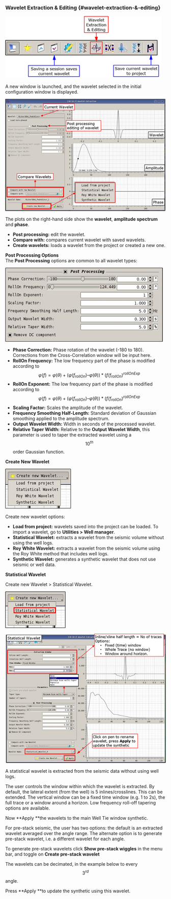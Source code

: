 ### Wavelet Extraction & Editing {#wavelet-extraction-&-editing}

![](/assets/222_Interpretation.png)

A new window is launched, and the wavelet selected in the initial configuration window is displayed.

![](/assets/223_Interpretation.png)

The plots on the right-hand side show the **wavelet**, **amplitude spectrum** and **phase**.

* **Post processing:** edit the wavelet. 
* **Compare with:** compares current wavelet with saved wavelets.
* **Create wavelets:** loads a wavelet from the project or created a new one.

**Post Processing Options**  
The **Post Processing** options are common to all wavelet types:

![](/assets/224_Interpretation.png)

* **Phase Correction:** Phase rotation of the wavelet \(-180 to 180\). Corrections from the Cross-Correlation window will be input here.
* **RollOn Frequency:** The low frequency part of the phase is modified according to $$φ(f)=φ(θ) + (φ(f_{rollOn}) – φ(θ)) * (f/ f_{rollOn})^{rollOnExp}$$ 
* **RollOn Exponent:** The low frequency part of the phase is modified according to $$φ(f)=φ(θ) + (φ(f_{rollOn}) – φ(θ)) * (f/ f_{rollOn})^{rollOnExp}$$
* **Scaling Factor:** Scales the amplitude of the wavelet.
* **Frequency Smoothing Half-Length:** Standard deviation of Gaussian smoothing applied to the amplitude spectrum.
* **Output Wavelet Width:** Width in seconds of the processed wavelet.
* **Relative Taper Width:** Relative to the **Output Wavelet Width**, this parameter is used to taper the extracted wavelet using a $$10^{th}$$ order Gaussian function.

**Create New Wavelet**

![](/assets/225_Interpretation.png)

Create new wavelet options:

* **Load from project:** wavelets saved into the project can be loaded. To import a wavelet, go to **Utilities &gt; Well manager**.
* **Statistical Wavelet:** extracts a wavelet from the seismic volume without using the well logs.
* **Roy White Wavelet:** extracts a wavelet from the seismic volume using the Roy White method that includes well logs.
* **Synthetic Wavelet:** generates a synthetic wavelet that does not use seismic or well data.

**Statistical Wavelet**

Create new Wavelet &gt; Statistical Wavelet.

![](/assets/226_Interpretation.png)

![](/assets/227_Interpretation.png)

A statistical wavelet is extracted from the seismic data without using well logs. 

The user controls the window within which the wavelet is extracted. By default, the lateral extent (from the well) is 5 inlines/crosslines. This can be extended. The vertical window can be a fixed time window (e.g. 1 to 2s), the full trace or a window around a horizon. Low frequency roll-off tapering options are available. 

Now **Apply **the wavelets to the main Well Tie window synthetic.

For pre-stack seismic, the user has two options: the default is an extracted wavelet averaged over the angle range. The alternate option is to generate  pre-stack wavelet, i.e. a different wavelet for each angle.

To generate pre-stack wavelets click **Show pre-stack wiggles** in the menu bar, and toggle on **Create pre-stack wavelet**

The wavelets can be decimated, in the example below to every $$3^{rd}$$ angle.

Press **Apply **to update the synthetic using this wavelet.